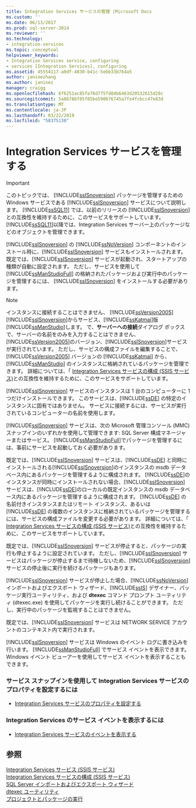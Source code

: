 ```yaml
---
title: Integration Services サービスの管理 |Microsoft Docs
ms.custom: ''
ms.date: 06/13/2017
ms.prod: sql-server-2014
ms.reviewer: ''
ms.technology:
- integration-services
ms.topic: conceptual
helpviewer_keywords:
- Integration Services service, configuring
- services [Integration Services], configuring
ms.assetid: 45554117-a0df-4830-b41c-5ebb33b764a5
author: janinezhang
ms.author: janinez
manager: craigg
ms.openlocfilehash: 6f6251ac85fe76d775fd84b6463d20532615d28c
ms.sourcegitcommit: 5a8678bf85f65be590676745a7fe4fcbcc47e83d
ms.translationtype: MT
ms.contentlocale: ja-JP
ms.lasthandoff: 03/22/2019
ms.locfileid: "58375130"
---
```

# <a name="manage-the-integration-services-service"></a>Integration Services サービスを管理する
    
> [!IMPORTANT]  
>  このトピックでは、 [!INCLUDE[ssISnoversion](../includes/ssisnoversion-md.md)] パッケージを管理するための Windows サービスである [!INCLUDE[ssISnoversion](../includes/ssisnoversion-md.md)] サービスについて説明します。 [!INCLUDE[ssSQL11](../includes/sssql11-md.md)] では、以前のリリースの [!INCLUDE[ssISnoversion](../includes/ssisnoversion-md.md)]との互換性を維持するために、このサービスをサポートしています。 [!INCLUDE[ssSQL11](../includes/sssql11-md.md)]以降では、Integration Services サーバー上のパッケージなどのオブジェクトを管理できます。  
  
 [!INCLUDE[ssISnoversion](../includes/ssisnoversion-md.md)] の [!INCLUDE[ssNoVersion](../includes/ssnoversion-md.md)] コンポーネントのインストール時に、[!INCLUDE[ssISnoversion](../includes/ssisnoversion-md.md)] サービスもインストールされます。 既定では、[!INCLUDE[ssISnoversion](../includes/ssisnoversion-md.md)] サービスが起動され、スタートアップの種類が自動に設定されます。 ただし、サービスを使用して [!INCLUDE[ssManStudioFull](../includes/ssmanstudiofull-md.md)] の格納されたパッケージおよび実行中のパッケージを管理するには、 [!INCLUDE[ssISnoversion](../includes/ssisnoversion-md.md)] をインストールする必要があります。  
  
> [!NOTE]  
>  インスタンスに接続することはできません、 [!INCLUDE[ssVersion2005](../includes/ssversion2005-md.md)] [!INCLUDE[ssISnoversion](../includes/ssisnoversion-md.md)]からサービス、[!INCLUDE[ssKatmai](../includes/sskatmai-md.md)]版[!INCLUDE[ssManStudio](../includes/ssmanstudio-md.md)]します。 で、**サーバーへの接続**ダイアログ ボックスで、サーバーの名前をのみを入力することはできません、[!INCLUDE[ssVersion2005](../includes/ssversion2005-md.md)]のバージョン、[!INCLUDE[ssISnoversion](../includes/ssisnoversion-md.md)]サービスが実行されています。 ただし、サービスの構成ファイルを編集することで、[!INCLUDE[ssVersion2005](../includes/ssversion2005-md.md)] バージョンの [!INCLUDE[ssKatmai](../includes/sskatmai-md.md)] から、[!INCLUDE[ssManStudio](../includes/ssmanstudio-md.md)] のインスタンスに格納されているパッケージを管理できます。 詳細については、「 [Integration Services サービスの構成 (SSIS サービス)](service/integration-services-service-ssis-service.md)との互換性を維持するために、このサービスをサポートしています。  
  
 [!INCLUDE[ssISnoversion](../includes/ssisnoversion-md.md)] サービスのインスタンスは 1 台のコンピューターに 1 つだけインストールできます。 このサービスは、[!INCLUDE[ssDE](../includes/ssde-md.md)] の特定のインスタンスに固有ではありません。 サービスに接続するには、サービスが実行されているコンピューターの名前を使用します。  
  
 [!INCLUDE[ssISnoversion](../includes/ssisnoversion-md.md)] サービスは、次の Microsoft 管理コンソール (MMC) スナップインのいずれかを使用して管理できます: SQL Server 構成マネージャーまたはサービス。 [!INCLUDE[ssManStudioFull](../includes/ssmanstudiofull-md.md)]でパッケージを管理するには、事前にサービスを起動しておく必要があります。  
  
 既定では、[!INCLUDE[ssISnoversion](../includes/ssisnoversion-md.md)] サービスは、[!INCLUDE[ssDE](../includes/ssde-md.md)] と同時にインストールされる[!INCLUDE[ssISnoversion](../includes/ssisnoversion-md.md)]のインスタンスの msdb データベース内にあるパッケージを管理するように構成されます。 [!INCLUDE[ssDE](../includes/ssde-md.md)]のインスタンスが同時にインストールされない場合、[!INCLUDE[ssISnoversion](../includes/ssisnoversion-md.md)] サービスは、[!INCLUDE[ssDE](../includes/ssde-md.md)]のローカルの既定インスタンスの msdb データベース内にあるパッケージを管理するように構成されます。 [!INCLUDE[ssDE](../includes/ssde-md.md)] の名前付きインスタンスまたはリモート インスタンス、あるいは [!INCLUDE[ssDE](../includes/ssde-md.md)] の複数のインスタンスに格納されているパッケージを管理するには、サービスの構成ファイルを変更する必要があります。 詳細については、「 [Integration Services サービスの構成 (SSIS サービス)](service/integration-services-service-ssis-service.md)との互換性を維持するために、このサービスをサポートしています。  
  
 既定では、[!INCLUDE[ssISnoversion](../includes/ssisnoversion-md.md)] サービスが停止すると、パッケージの実行も停止するように設定されています。 ただし、[!INCLUDE[ssISnoversion](../includes/ssisnoversion-md.md)] サービスはパッケージが停止するまで待機しないため、[!INCLUDE[ssISnoversion](../includes/ssisnoversion-md.md)] サービスの停止後に実行を続けるパッケージもあります。  
  
 [!INCLUDE[ssISnoversion](../includes/ssisnoversion-md.md)] サービスが停止した場合、[!INCLUDE[ssNoVersion](../includes/ssnoversion-md.md)] インポートおよびエクスポート ウィザード、[!INCLUDE[ssIS](../includes/ssis-md.md)] デザイナー、パッケージ実行ユーティリティ、および **dtexec** コマンド プロンプト ユーティリティ (dtexec.exe) を使用してパッケージを実行し続けることができます。 ただし、実行中のパッケージを監視することはできません。  
  
 既定では、[!INCLUDE[ssISnoversion](../includes/ssisnoversion-md.md)] サービスは NETWORK SERVICE アカウントのコンテキスト内で実行されます。  
  
 [!INCLUDE[ssISnoversion](../includes/ssisnoversion-md.md)] サービスは Windows のイベント ログに書き込みを行います。 [!INCLUDE[ssManStudioFull](../includes/ssmanstudiofull-md.md)] でサービス イベントを表示できます。 Windows イベント ビューアーを使用してサービス イベントを表示することもできます。  
  
### <a name="to-set-properties-of-integration-services-service-using-the-services-snap-in"></a>サービス スナップインを使用して Integration Services サービスのプロパティを設定するには  
  
-   [Integration Services サービスのプロパティを設定する](../../2014/integration-services/set-the-properties-of-the-integration-services-service.md)  
  
### <a name="to-view-service-events-for-integration-services-service"></a>Integration Services のサービス イベントを表示するには  
  
-   [Integration Services サービスのイベントを表示する](../../2014/integration-services/view-events-for-the-integration-services-service.md)  
  
## <a name="see-also"></a>参照  
 [Integration Services サービス (SSIS サービス)](service/integration-services-service-ssis-service.md)   
 [Integration Services サービスの構成 (SSIS サービス)](configuring-the-integration-services-service-ssis-service.md)   
 [SQL Server インポートおよびエクスポート ウィザード](import-export-data/import-and-export-data-with-the-sql-server-import-and-export-wizard.md)   
 [dtexec ユーティリティ](packages/dtexec-utility.md)   
 [プロジェクトとパッケージの実行](packages/run-integration-services-ssis-packages.md)  
  
  
